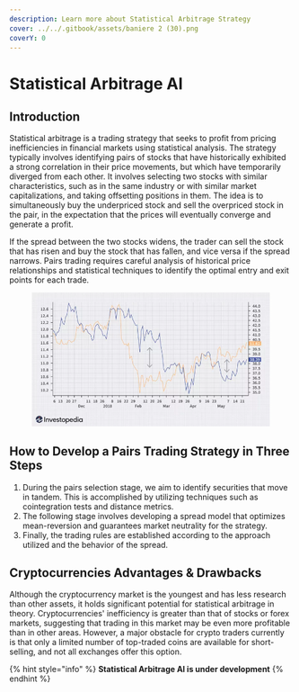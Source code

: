 ```yaml
---
description: Learn more about Statistical Arbitrage Strategy
cover: ../../.gitbook/assets/baniere 2 (30).png
coverY: 0
---
```


# Statistical Arbitrage AI

## Introduction

Statistical arbitrage is a trading strategy that seeks to profit from pricing inefficiencies in financial markets using statistical analysis. The strategy typically involves identifying pairs of stocks that have historically exhibited a strong correlation in their price movements, but which have temporarily diverged from each other. It involves selecting two stocks with similar characteristics, such as in the same industry or with similar market capitalizations, and taking offsetting positions in them. The idea is to simultaneously buy the underpriced stock and sell the overpriced stock in the pair, in the expectation that the prices will eventually converge and generate a profit.

If the spread between the two stocks widens, the trader can sell the stock that has risen and buy the stock that has fallen, and vice versa if the spread narrows. Pairs trading requires careful analysis of historical price relationships and statistical techniques to identify the optimal entry and exit points for each trade.

<figure><img src="../../.gitbook/assets/image (4).png" alt=""><figcaption></figcaption></figure>

## How to Develop a Pairs Trading Strategy in Three Steps

1. During the pairs selection stage, we aim to identify securities that move in tandem. This is accomplished by utilizing techniques such as cointegration tests and distance metrics.
2. The following stage involves developing a spread model that optimizes mean-reversion and guarantees market neutrality for the strategy.
3. Finally, the trading rules are established according to the approach utilized and the behavior of the spread.

## Cryptocurrencies Advantages & Drawbacks

Although the cryptocurrency market is the youngest and has less research than other assets, it holds significant potential for statistical arbitrage in theory. Cryptocurrencies' inefficiency is greater than that of stocks or forex markets, suggesting that trading in this market may be even more profitable than in other areas. However, a major obstacle for crypto traders currently is that only a limited number of top-traded coins are available for short-selling, and not all exchanges offer this option.

{% hint style="info" %}
**Statistical Arbitrage AI is under development**
{% endhint %}

